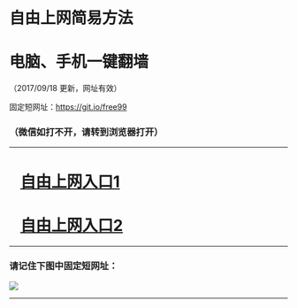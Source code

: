 ﻿# 自由上网简易方法

# 电脑、手机一键翻墙

（2017/09/18 更新，网址有效）

固定短网址：https://git.io/free99

### （微信如打不开，请转到浏览器打开）


***





# &nbsp;&nbsp; <a href="http://ft311856996.fwq-tz1005.info/fwqtz01.html?t=091800115877 " target="_blank">自由上网入口1</a>
# &nbsp;&nbsp; <a href="http://ft1895923412.fwq-tz1006.info/fwqtz02.html?t=091800120790 " target="_blank">自由上网入口2</a>
***

### 请记住下图中固定短网址：

<img src="https://s3-us-west-2.amazonaws.com/fwq-1001/yjfq-20170905okok.png" /> 


***

